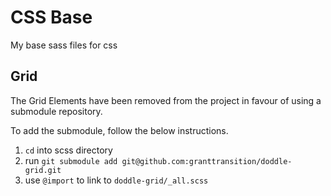 # CSS Base
My base sass files for css

## Grid
The Grid Elements have been removed from the project in favour of using a submodule repository.

To add the submodule, follow the below instructions.

  1. `cd` into scss directory
  2. run `git submodule add git@github.com:granttransition/doddle-grid.git`
  3. use `@import` to link to `doddle-grid/_all.scss`
